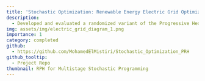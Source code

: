 ```yaml
---
title: 'Stochastic Optimization: Renewable Energy Electric Grid Optimization'
description:
  - Developed and evaluated a randomized variant of the Progressive Hedging algorithm to efficiently solve large-scale multistage stochastic programming problems. Demonstrated significant computational speedups with minimal loss in solution quality, using hydroelectric power scheduling as a case study.
img: assets/img/electric_grid_diagram_1.png
importance: 1
category: completed
github:
  - https://github.com/MohamedElMistiri/Stochastic_Optimization_PRH
github_tooltip:
  - Project Repo
thumbnail: RPH for Multistage Stochastic Programming
---
```


